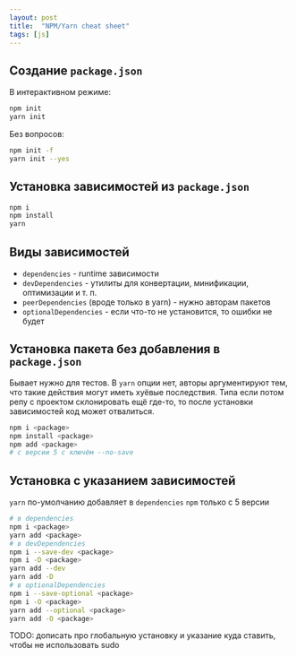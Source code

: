 ```yaml
---
layout: post
title:  "NPM/Yarn cheat sheet"
tags: [js]
---
```


## Создание `package.json`

В интерактивном режиме:
```bash
npm init
yarn init
```

Без вопросов:
```bash
npm init -f
yarn init --yes
```

## Установка зависимостей из `package.json`
```bash
npm i
npm install
yarn
```

## Виды зависимостей
- `dependencies` - runtime зависимости
- `devDependencies` - утилиты для конвертации, минификации, оптимизации и т. п.
- `peerDependencies` (вроде только в yarn) - нужно авторам пакетов
- `optionalDependencies` - если что-то не установится, то ошибки не будет

## Установка пакета без добавления в `package.json`
Бывает нужно для тестов.  В `yarn` опции нет, авторы аргументируют тем, что такие действия могут иметь хуёвые последствия. Типа если потом репу с проектом склонировать ещё где-то, то после установки зависимостей код может отвалиться.
```bash
npm i <package>
npm install <package>
npm add <package>
# с версии 5 с ключём --no-save
```

## Установка с указанием зависимостей
`yarn` по-умолчанию добавляет в `dependencies`
`npm` только с 5 версии
```bash
# в dependencies
npm i <package>
yarn add <package>
# в devDependencies
npm i --save-dev <package>
npm i -D <package>
yarn add --dev
yarn add -D
# в optionalDependencies
npm i --save-optional <package>
npm i -O <package>
yarn add --optional <package>
yarn add -O <package>
```

TODO: дописать про глобальную установку
и указание куда ставить, чтобы не использовать sudo
